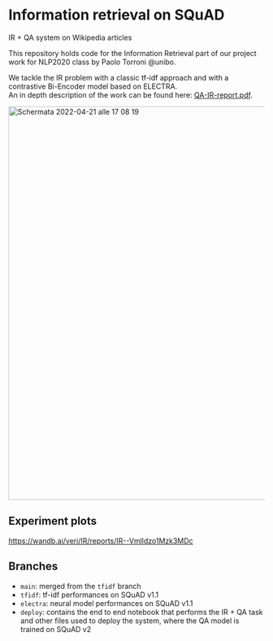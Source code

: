 # Information retrieval on SQuAD
IR + QA system on Wikipedia articles

This repository holds code for the Information Retrieval part of our project work for NLP2020 class by Paolo Torroni @unibo.

We tackle the IR problem with a classic tf-idf approach and with a contrastive Bi-Encoder model based on ELECTRA.  
An in depth description of the work can be found here: [QA-IR-report.pdf](https://github.com/buoi/question-answering/raw/main/QA-IR-SQUAD.pdf).

<img width="774" alt="Schermata 2022-04-21 alle 17 08 19" src="https://user-images.githubusercontent.com/38630200/164488733-1b0676e8-dcc8-4ba7-b795-06114b5f5f3e.png">


## Experiment plots
https://wandb.ai/veri/IR/reports/IR--Vmlldzo1Mzk3MDc
## Branches
- `main`: merged from the `tfidf` branch
- `tfidf`: tf-idf performances on SQuAD v1.1
- `electra`: neural model performances on SQuAD v1.1
- `deploy`: contains the end to end notebook that performs the IR + QA task and other files used to deploy the system, where the QA model is trained on SQuAD v2
